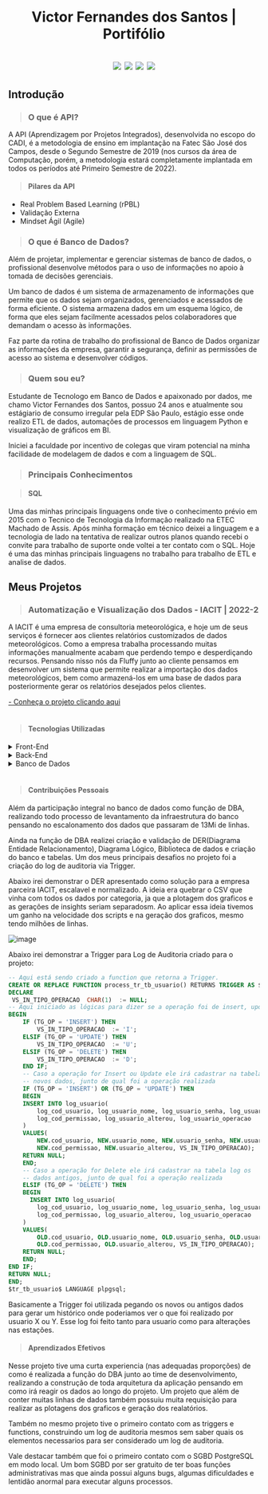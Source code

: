 <h1 p align="center"> 
Victor Fernandes dos Santos | Portifólio
<p align="center"> 
 <a href="https://fatecsjc-prd.azurewebsites.net/curso-banco-de-dados.php"><img src="https://img.shields.io/badge/Curso%3A-Banco de Dados-purple"/></a>
 <a href=""><img src="https://img.shields.io/badge/Linguagem Principal%3A-Java & JavaScript-purple"/></a>
 <a href="https://fatecsjc-prd.azurewebsites.net/aprendizagem-por-projetos-integrados.php"><img src="https://img.shields.io/badge/Metodologia%3A-API-purple"/></a>
 <a href="https://www.linkedin.com/in/victorfernandescpv/"><img src="https://img.shields.io/badge/Contato%3A-Linkedin-blue"/></a>
</p> 

## Introdução
>### O que é API?
A API (Aprendizagem por Projetos Integrados), desenvolvida no escopo do CADI, é a metodologia de ensino em implantação na Fatec São José dos Campos, desde o Segundo Semestre de 2019 (nos cursos da área de Computação, porém, a metodologia estará completamente implantada em todos os períodos até Primeiro Semestre de 2022).

>#### Pilares da API
- Real Problem Based Learning (rPBL)
- Validação Externa
- Mindset Ágil (Agile)

>### O que é Banco de Dados?
Além de projetar, implementar e gerenciar sistemas de banco de dados, o profissional desenvolve métodos para o uso de informações no apoio à tomada de decisões gerenciais.

Um banco de dados é um sistema de armazenamento de informações que permite que os dados sejam organizados, gerenciados e acessados de forma eficiente. O sistema armazena dados em um esquema lógico, de forma que eles sejam facilmente acessados pelos colaboradores que demandam o acesso às informações.

Faz parte da rotina de trabalho do profissional de Banco de Dados organizar as informações da empresa, garantir a segurança, definir as permissões de acesso ao sistema e desenvolver códigos.

>### Quem sou eu?
Estudante de Tecnologo em Banco de Dados e apaixonado por dados, me chamo Victor Fernandes dos Santos, possuo 24 anos e atualmente sou estágiario de consumo irregular pela EDP São Paulo, estágio esse onde realizo ETL de dados, automações de processos em linguagem Python e visualização de gráficos em BI.

Iniciei a faculdade por incentivo de colegas que viram potencial na minha facilidade de modelagem de dados e com a linguagem de SQL.

>### Principais Conhecimentos

>#### SQL

Uma das minhas principais linguagens onde tive o conhecimento prévio em 2015 com o Tecnico de Tecnologia da Informação realizado na ETEC Machado de Assis. Após minha formação em técnico deixei a linguagem e a tecnologia de lado na tentativa de realizar outros planos quando recebi o convite para trabalho de suporte onde voltei a ter contato com o SQL.
Hoje é uma das minhas principais linguagens no trabalho para trabalho de ETL e analise de dados.

## Meus Projetos
>### Automatização e Visualização dos Dados - IACIT | 2022-2

A IACIT é uma empresa de consultoria meteorológica, e hoje um de seus serviços é fornecer aos clientes relatórios customizados de dados meteorológicos. Como a empresa trabalha processando muitas informações manualmente acabam que perdendo tempo e desperdiçando recursos. 
Pensando nisso nós da Fluffy junto ao cliente pensamos em desenvolver um sistema que permite realizar a importação dos dados meteorológicos, bem como armazená-los em uma base de dados para posteriormente gerar os relatórios desejados pelos clientes.

[- Conheça o projeto clicando aqui](https://github.com/fluffyfatec/Iacit)<br><br>

>#### Tecnologias Utilizadas

<details>
<summary>Front-End</summary>

* JavaScript
* HTML
* CSS

</details>
<details>
<summary>Back-End</summary>

* Java
* Python
* Spring boot

</details>

<details>
<summary>Banco de Dados</summary>

* PostgreSQL
* SQL
</details>
<br>

>#### Contribuições Pessoais

Além da participação integral no banco de dados como função de DBA, realizando todo processo de levantamento da infraestrutura do banco pensando no escalonamento dos dados que passaram de 13Mi de linhas.</p>

Ainda na função de DBA realizei criação e validação de DER(Diagrama Entidade Relacionamento), Diagrama Lógico, Biblioteca de dados e criação do banco e tabelas. Um dos meus principais desafios no projeto foi a criação do log de auditoria via Trigger.

Abaixo irei demonstrar o DER apresentado como solução para a empresa parceira IACIT, escalavel e normalizado. 
A ideia era quebrar o CSV que vinha com todos os dados por categoria, ja que a plotagem dos graficos e as gerações de insights seriam separadosm. Ao aplicar essa ideia tivemos um ganho na velocidade dos scripts e na geração dos graficos, mesmo tendo milhões de linhas.

![image]('https://raw.githubusercontent.com/fluffyfatec/Iacit/Sprint-4/GIT/DERCSV.jpg)

Abaixo irei demonstrar a Trigger para Log de Auditoria criado para o projeto:

```sql
-- Aqui está sendo criado a function que retorna a Trigger.
CREATE OR REPLACE FUNCTION process_tr_tb_usuario() RETURNS TRIGGER AS $tr_tb_usuario$
DECLARE
 VS_IN_TIPO_OPERACAO  CHAR(1)  := NULL;
-- Aqui iniciado as lógicas para dizer se a operação foi de insert, update ou delete.
BEGIN
  	IF (TG_OP = 'INSERT') THEN
    	VS_IN_TIPO_OPERACAO  := 'I';
  	ELSIF (TG_OP = 'UPDATE') THEN
    	VS_IN_TIPO_OPERACAO  := 'U';
  	ELSIF (TG_OP = 'DELETE') THEN
    	VS_IN_TIPO_OPERACAO  := 'D';
  	END IF;
    -- Caso a operação for Insert ou Update ele irá cadastrar na tabela log os 
    -- novos dados, junto de qual foi a operação realizada
    IF (TG_OP = 'INSERT') OR (TG_OP = 'UPDATE') THEN
	BEGIN
	INSERT INTO log_usuario(
		log_cod_usuario, log_usuario_nome, log_usuario_senha, log_usuario_username, 
        log_cod_permissao, log_usuario_alterou, log_usuario_operacao
	)
	VALUES(
		NEW.cod_usuario, NEW.usuario_nome, NEW.usuario_senha, NEW.usuario_username,
		NEW.cod_permissao, NEW.usuario_alterou, VS_IN_TIPO_OPERACAO);
	RETURN NULL; 
	END;
    -- Caso a operação for Delete ele irá cadastrar na tabela log os 
    -- dados antigos, junto de qual foi a operação realizada
	ELSIF (TG_OP = 'DELETE') THEN
    BEGIN
      INSERT INTO log_usuario(
		log_cod_usuario, log_usuario_nome, log_usuario_senha, log_usuario_username,
		log_cod_permissao, log_usuario_alterou, log_usuario_operacao
	)
	VALUES(
		OLD.cod_usuario, OLD.usuario_nome, OLD.usuario_senha, OLD.usuario_username,
		OLD.cod_permissao, OLD.usuario_alterou, VS_IN_TIPO_OPERACAO);
	RETURN NULL; 
	END;
END IF;
RETURN NULL; 
END;
$tr_tb_usuario$ LANGUAGE plpgsql;
```

Basicamente a Trigger foi utilizada pegando os novos ou antigos dados para gerar um histórico onde poderiamos ver o que foi realizado por usuario X ou Y. Esse log foi feito tanto para usuario como para alterações nas estações.

>#### Aprendizados Efetivos

Nesse projeto tive uma curta experiencia (nas adequadas proporções) de como é realizada a função do DBA junto ao time de desenvolvimento, realizando a construção de toda arquitetura da aplicação pensando em como irá reagir os dados ao longo do projeto.
Um projeto que além de conter muitas linhas de dados também possuiu muita requisição para realizar as plotagens dos graficos e geração dos realatórios.

Também no mesmo projeto tive o primeiro contato com as triggers e functions, construindo um log de auditoria mesmos sem saber quais os elementos necessarios para ser considerado um log de auditoria.

Vale destacar também que foi o primeiro contato com o SGBD PostgreSQL em modo local. Um bom SGBD por ser gratuito de ter boas funções administrativas mas que ainda possui alguns bugs, algumas dificuldades e lentidão anormal para executar alguns processos.